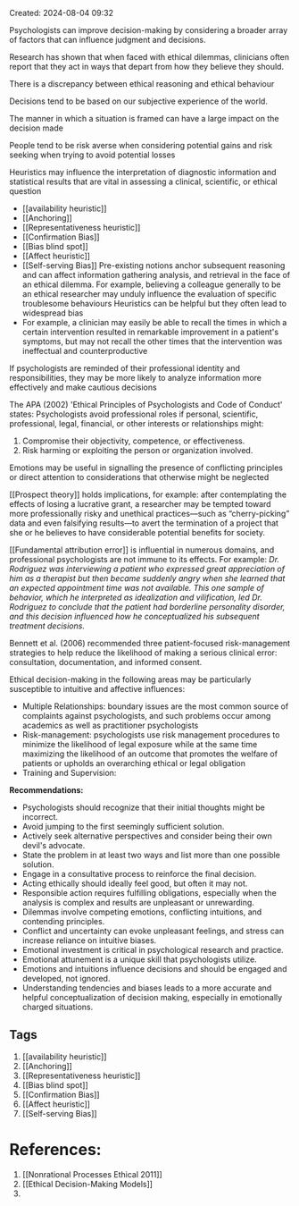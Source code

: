 Created: 2024-08-04 09:32

Psychologists can improve decision-making by considering a broader array of factors that can influence judgment and decisions.

Research has shown that when faced with ethical dilemmas, clinicians often report that they act in ways that depart from how they believe they should.

There is a discrepancy between ethical reasoning and ethical behaviour

Decisions tend to be based on our subjective experience of the world.

The manner in which a situation is framed can have a large impact on the decision made

People tend to be risk averse when considering potential gains and risk seeking when trying to avoid potential losses

Heuristics may influence the interpretation of diagnostic information and statistical results that are vital in assessing a clinical, scientific, or ethical question
- [[availability heuristic]]
- [[Anchoring]]
- [[Representativeness heuristic]]
- [[Confirmation Bias]]
- [[Bias blind spot]]
- [[Affect heuristic]]
- [[Self-serving Bias]]
Pre-existing notions anchor subsequent reasoning and can affect information gathering analysis, and retrieval in the face of an ethical dilemma. For example, believing a colleague generally to be an ethical researcher may unduly influence the evaluation of specific troublesome behaviours
Heuristics can be helpful but they often lead to widespread bias
- For example, a clinician may easily be able to recall the times in which a certain intervention resulted in remarkable improvement in a patient's symptoms, but may not recall the other times that the intervention was ineffectual and counterproductive

If psychologists are reminded of their professional identity and responsibilities, they may be more likely to analyze information more effectively and make cautious decisions

The APA (2002) 'Ethical Principles of Psychologists and Code of Conduct' states:
Psychologists avoid professional roles if personal, scientific, professional, legal, financial, or other interests or relationships might:

1. Compromise their objectivity, competence, or effectiveness.
2. Risk harming or exploiting the person or organization involved.

Emotions may be useful in signalling the presence of conflicting principles or direct attention to considerations that otherwise might be neglected

[[Prospect theory]] holds implications, for example: after contemplating the effects of losing a lucrative grant, a researcher may be tempted toward more professionally risky and unethical practices—such as “cherry-picking” data and even falsifying results—to avert the termination of a project that she or he believes to have considerable potential benefits for society.

[[Fundamental attribution error]] is influential in numerous domains, and professional psychologists are not immune to its effects. For example: *Dr. Rodriguez was interviewing a patient who expressed great appreciation of him as a therapist but then became suddenly angry when she learned that an expected appointment time was not available. This one sample of behavior, which he interpreted as idealization and vilification, led Dr. Rodriguez to conclude that the patient had borderline personality disorder, and this decision influenced how he conceptualized his subsequent treatment decisions.*

Bennett et al. (2006) recommended three patient-focused risk-management strategies to help reduce the likelihood of making a serious clinical error: consultation, documentation, and informed consent. 

Ethical decision-making in the following areas may be particularly susceptible to intuitive and affective influences:
- Multiple Relationships: boundary issues are the most common source of complaints against psychologists, and such problems occur among academics as well as practitioner psychologists
- Risk-management: psychologists use risk management procedures to minimize the likelihood of legal exposure while at the same time maximizing the likelihood of an outcome that promotes the welfare of patients or upholds an overarching ethical or legal obligation
- Training and Supervision: 

**Recommendations:**
- Psychologists should recognize that their initial thoughts might be incorrect.
- Avoid jumping to the first seemingly sufficient solution.
- Actively seek alternative perspectives and consider being their own devil's advocate.
- State the problem in at least two ways and list more than one possible solution.
- Engage in a consultative process to reinforce the final decision.
- Acting ethically should ideally feel good, but often it may not.
- Responsible action requires fulfilling obligations, especially when the analysis is complex and results are unpleasant or unrewarding.
- Dilemmas involve competing emotions, conflicting intuitions, and contending principles.
- Conflict and uncertainty can evoke unpleasant feelings, and stress can increase reliance on intuitive biases.
- Emotional investment is critical in psychological research and practice.
- Emotional attunement is a unique skill that psychologists utilize.
- Emotions and intuitions influence decisions and should be engaged and developed, not ignored.
- Understanding tendencies and biases leads to a more accurate and helpful conceptualization of decision making, especially in emotionally charged situations.
## Tags
1. [[availability heuristic]]
2. [[Anchoring]]
3. [[Representativeness heuristic]]
4. [[Bias blind spot]]
5. [[Confirmation Bias]]
6. [[Affect heuristic]]
7. [[Self-serving Bias]]

# References:
1. [[Nonrational Processes Ethical 2011]]
2. [[Ethical Decision-Making Models]]
3. 



